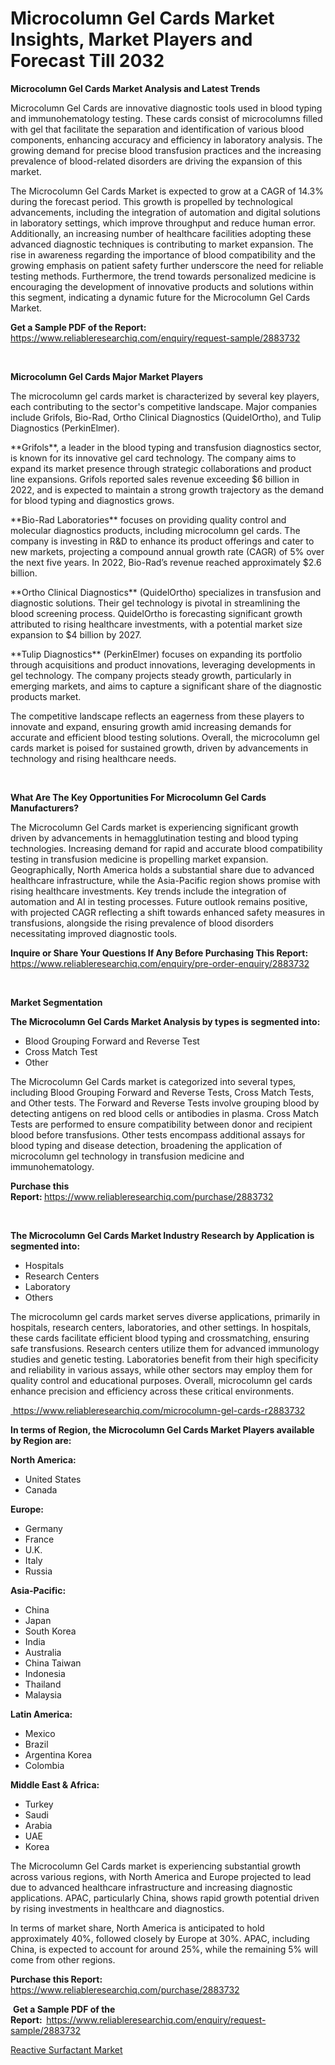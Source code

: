 <p><h1>Microcolumn Gel Cards Market Insights, Market Players and Forecast Till 2032</h1></p><p><strong>Microcolumn Gel Cards Market Analysis and Latest Trends</strong></p>
<p><p>Microcolumn Gel Cards are innovative diagnostic tools used in blood typing and immunohematology testing. These cards consist of microcolumns filled with gel that facilitate the separation and identification of various blood components, enhancing accuracy and efficiency in laboratory analysis. The growing demand for precise blood transfusion practices and the increasing prevalence of blood-related disorders are driving the expansion of this market.</p><p>The Microcolumn Gel Cards Market is expected to grow at a CAGR of 14.3% during the forecast period. This growth is propelled by technological advancements, including the integration of automation and digital solutions in laboratory settings, which improve throughput and reduce human error. Additionally, an increasing number of healthcare facilities adopting these advanced diagnostic techniques is contributing to market expansion. The rise in awareness regarding the importance of blood compatibility and the growing emphasis on patient safety further underscore the need for reliable testing methods. Furthermore, the trend towards personalized medicine is encouraging the development of innovative products and solutions within this segment, indicating a dynamic future for the Microcolumn Gel Cards Market.</p></p>
<p><strong>Get a Sample PDF of the Report:&nbsp;</strong> <a href="https://www.reliableresearchiq.com/enquiry/request-sample/2883732?utm_campaign=3066&utm_medium=2&utm_source=Github&utm_content=ia&utm_term=13032025&utm_id=microcolumn-gel-cards">https://www.reliableresearchiq.com/enquiry/request-sample/2883732</a></p>
<p>&nbsp;</p>
<p><strong>Microcolumn Gel Cards Major Market Players</strong></p>
<p><p>The microcolumn gel cards market is characterized by several key players, each contributing to the sector's competitive landscape. Major companies include Grifols, Bio-Rad, Ortho Clinical Diagnostics (QuidelOrtho), and Tulip Diagnostics (PerkinElmer).</p><p>**Grifols**, a leader in the blood typing and transfusion diagnostics sector, is known for its innovative gel card technology. The company aims to expand its market presence through strategic collaborations and product line expansions. Grifols reported sales revenue exceeding $6 billion in 2022, and is expected to maintain a strong growth trajectory as the demand for blood typing and diagnostics grows.</p><p>**Bio-Rad Laboratories** focuses on providing quality control and molecular diagnostics products, including microcolumn gel cards. The company is investing in R&D to enhance its product offerings and cater to new markets, projecting a compound annual growth rate (CAGR) of 5% over the next five years. In 2022, Bio-Rad’s revenue reached approximately $2.6 billion.</p><p>**Ortho Clinical Diagnostics** (QuidelOrtho) specializes in transfusion and diagnostic solutions. Their gel technology is pivotal in streamlining the blood screening process. QuidelOrtho is forecasting significant growth attributed to rising healthcare investments, with a potential market size expansion to $4 billion by 2027.</p><p>**Tulip Diagnostics** (PerkinElmer) focuses on expanding its portfolio through acquisitions and product innovations, leveraging developments in gel technology. The company projects steady growth, particularly in emerging markets, and aims to capture a significant share of the diagnostic products market.</p><p>The competitive landscape reflects an eagerness from these players to innovate and expand, ensuring growth amid increasing demands for accurate and efficient blood testing solutions. Overall, the microcolumn gel cards market is poised for sustained growth, driven by advancements in technology and rising healthcare needs.</p></p>
<p>&nbsp;</p>
<p><strong>What Are The Key Opportunities For Microcolumn Gel Cards Manufacturers?</strong></p>
<p><p>The Microcolumn Gel Cards market is experiencing significant growth driven by advancements in hemagglutination testing and blood typing technologies. Increasing demand for rapid and accurate blood compatibility testing in transfusion medicine is propelling market expansion. Geographically, North America holds a substantial share due to advanced healthcare infrastructure, while the Asia-Pacific region shows promise with rising healthcare investments. Key trends include the integration of automation and AI in testing processes. Future outlook remains positive, with projected CAGR reflecting a shift towards enhanced safety measures in transfusions, alongside the rising prevalence of blood disorders necessitating improved diagnostic tools.</p></p>
<p><strong>Inquire or Share Your Questions If Any Before Purchasing This Report:</strong> <a href="https://www.reliableresearchiq.com/enquiry/pre-order-enquiry/2883732?utm_campaign=3066&utm_medium=2&utm_source=Github&utm_content=ia&utm_term=13032025&utm_id=microcolumn-gel-cards">https://www.reliableresearchiq.com/enquiry/pre-order-enquiry/2883732</a></p>
<p>&nbsp;</p>
<p><strong>Market Segmentation</strong></p>
<p><strong>The Microcolumn Gel Cards Market Analysis by types is segmented into:</strong></p>
<p><ul><li>Blood Grouping Forward and Reverse Test</li><li>Cross Match Test</li><li>Other</li></ul></p>
<p><p>The Microcolumn Gel Cards market is categorized into several types, including Blood Grouping Forward and Reverse Tests, Cross Match Tests, and Other tests. The Forward and Reverse Tests involve grouping blood by detecting antigens on red blood cells or antibodies in plasma. Cross Match Tests are performed to ensure compatibility between donor and recipient blood before transfusions. Other tests encompass additional assays for blood typing and disease detection, broadening the application of microcolumn gel technology in transfusion medicine and immunohematology.</p></p>
<p><strong>Purchase this Report:&nbsp;</strong><a href="https://www.reliableresearchiq.com/purchase/2883732?utm_campaign=3066&utm_medium=2&utm_source=Github&utm_content=ia&utm_term=13032025&utm_id=microcolumn-gel-cards">https://www.reliableresearchiq.com/purchase/2883732</a></p>
<p>&nbsp;</p>
<p><strong>The Microcolumn Gel Cards Market Industry Research by Application is segmented into:</strong></p>
<p><ul><li>Hospitals</li><li>Research Centers</li><li>Laboratory</li><li>Others</li></ul></p>
<p><p>The microcolumn gel cards market serves diverse applications, primarily in hospitals, research centers, laboratories, and other settings. In hospitals, these cards facilitate efficient blood typing and crossmatching, ensuring safe transfusions. Research centers utilize them for advanced immunology studies and genetic testing. Laboratories benefit from their high specificity and reliability in various assays, while other sectors may employ them for quality control and educational purposes. Overall, microcolumn gel cards enhance precision and efficiency across these critical environments.</p></p>
<p><a href="https://www.reliableresearchiq.com/microcolumn-gel-cards-r2883732?utm_campaign=3066&utm_medium=2&utm_source=Github&utm_content=ia&utm_term=13032025&utm_id=microcolumn-gel-cards">&nbsp;https://www.reliableresearchiq.com/microcolumn-gel-cards-r2883732</a></p>
<p><strong>In terms of Region, the Microcolumn Gel Cards Market Players available by Region are:</strong></p>
<p>
    <p> <strong> North America: </strong>
        <ul>
            <li>United States</li>
            <li>Canada</li>
        </ul>
        </p> 
    <p> <strong> Europe: </strong>
        <ul>
            <li>Germany</li>
            <li>France</li>
            <li>U.K.</li>
            <li>Italy</li>
            <li>Russia</li>
        </ul>
        </p> 
    <p> <strong> Asia-Pacific: </strong>
        <ul>
            <li>China</li>
            <li>Japan</li>
            <li>South Korea</li>
            <li>India</li>
            <li>Australia</li>
            <li>China Taiwan</li>
            <li>Indonesia</li>
            <li>Thailand</li>
            <li>Malaysia</li>
        </ul>
        </p> 
    <p> <strong> Latin America: </strong>
        <ul>
            <li>Mexico</li>
            <li>Brazil</li>
            <li>Argentina Korea</li>
            <li>Colombia</li>
        </ul>
        </p> 
    <p> <strong> Middle East & Africa: </strong>
        <ul>
            <li>Turkey</li>
            <li>Saudi</li>
            <li>Arabia</li>
            <li>UAE</li>
            <li>Korea</li>
        </ul>
    </p>
    </p>
<p><p>The Microcolumn Gel Cards market is experiencing substantial growth across various regions, with North America and Europe projected to lead due to advanced healthcare infrastructure and increasing diagnostic applications. APAC, particularly China, shows rapid growth potential driven by rising investments in healthcare and diagnostics. </p><p>In terms of market share, North America is anticipated to hold approximately 40%, followed closely by Europe at 30%. APAC, including China, is expected to account for around 25%, while the remaining 5% will come from other regions.</p></p>
<p><strong>Purchase this Report: </strong><a href="https://www.reliableresearchiq.com/purchase/2883732?utm_campaign=3066&utm_medium=2&utm_source=Github&utm_content=ia&utm_term=13032025&utm_id=microcolumn-gel-cards">https://www.reliableresearchiq.com/purchase/2883732</a></p>
<p>&nbsp;<strong>Get a Sample PDF of the Report:&nbsp;&nbsp;</strong><a href="https://www.reliableresearchiq.com/enquiry/request-sample/2883732?utm_campaign=3066&utm_medium=2&utm_source=Github&utm_content=ia&utm_term=13032025&utm_id=microcolumn-gel-cards">https://www.reliableresearchiq.com/enquiry/request-sample/2883732</a></p>
<p><strong></strong></p>
<p><p><a href="https://github.com/hannajuana198484/Market-Research-Report-List-1/blob/main/reactive-surfactant-market.md?utm_campaign=3066&utm_medium=2&utm_source=Github&utm_content=ia&utm_term=13032025&utm_id=microcolumn-gel-cards">Reactive Surfactant Market</a></p></p>